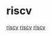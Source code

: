 # riscv

[riscv](https://github.com/larsbrinkhoff/lbForth)
[riscv](https://github.com/windelbouwman/ppci)
[riscv](https://github.com/jserv/shecc)
